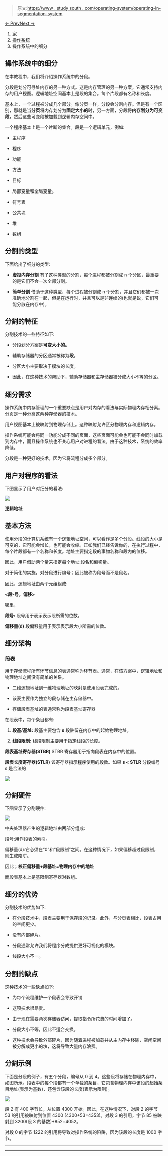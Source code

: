 > 原文:[https://www . study south . com/operating-system/operating-in-segmentation-system](https://www.studytonight.com/operating-system/segmentation-in-operating-systems)

[← Prev](/operating-system/structure-of-page-table-in-operating-systems "Page Table in OS")[Next →](/operating-system/difference-between-paging-and-segmentation "Paging Vs Segmentation")

<nav aria-label="breadcrumb">

1.  [家](/)
2.  [操作系统](/operating-system)
3.  操作系统中的细分

</nav>

<article>

# 操作系统中的细分

在本教程中，我们将介绍操作系统中的分段。

分段是划分可寻址内存的另一种方式。这是内存管理的另一种方案，它通常支持内存的用户视图。逻辑地址空间基本上是段的集合。每个片段都有名称和长度。

基本上，一个过程被分成几个部分。像分页一样，分段会分割内存。但是有一个区别，那就是当**分页**将内存划分为**固定大小的**时，另一方面，分段将**内存划分为可变段**，然后这些可变段被加载到逻辑内存空间中。

一个程序基本上是一个片断的集合。段是一个逻辑单元，例如:

*   主程序

*   程序

*   功能

*   方法

*   目标

*   局部变量和全局变量。

*   符号表

*   公共块

*   堆

*   数组

## 分割的类型

下面给出了细分的类型:

*   **虚拟内存分割**
    有了这种类型的分割，每个进程都被分割成 n 个分区，最重要的是它们不会一次全部分割。

*   **简单分割**
    借助于这种类型，每个进程被分割成 n 个分割，并且它们都被一次准确地分割在一起，但是在运行时，并且可以是非连续的(也就是说，它们可能分散在内存中)。

## 分割的特征

分割技术的一些特征如下:

*   分段划分方案是**可变大小的。**

*   辅助存储器的分区通常被称为**段**。

*   分区大小主要取决于模块的长度。

*   因此，在这种技术的帮助下，辅助存储器和主存储器被分成大小不等的分区。

## 细分需求

操作系统中内存管理的一个重要缺点是用户对内存的看法与实际物理内存相分离。分页是一种分离这两种存储器的技术。

用户视图基本上被映射到物理存储上。这种映射允许区分物理内存和逻辑内存。

操作系统可能会将同一功能分成不同的页面，这些页面可能会也可能不会同时加载到内存中，而且操作系统也不关心用户对进程的看法。由于这种技术，系统的效率降低。

分段是一种更好的技术，因为它将流程分成多个部分。

## 用户对程序的看法

下图显示了用户对细分的看法:

![](../Images/769011df03cfd4a448e9816ac4c74f48.png)

**逻辑地址**

## 基本方法

使用分段的计算机系统有一个逻辑地址空间，可以看作是多个分段。线段的大小是可变的，它可能会增长，也可能会收缩。正如我们已经告诉你的，在执行过程中，每个片段都有一个名称和长度。地址主要指定段的事物名称和段内的位移。

因此，用户借助两个量来指定每个地址:段名和偏移量。

对于简化的实施，对分段进行编号；因此被称为段号而不是段名。

因此，逻辑地址由两个元组组成:

**<段-号，偏移>**

哪里，

**段号:**
段号用于表示表示段所需的位数。

**偏移量(d)**
段偏移量用于表示表示段大小所需的位数。

## 细分架构

### 段表

用于存储流程所有环节信息的表通常称为环节表。通常，在该方案中，逻辑地址和物理地址之间没有简单的关系。

*   二维逻辑地址到一维物理地址的映射是使用段表完成的。

*   该表主要作为独立的段存储在主存储器中。

*   存储段表基址的表通常称为段表基址寄存器

在段表中，每个条目都有:

1.  **段基/基址:**
    段基主要包含 **s** 段驻留在内存中的起始物理地址。

2.  **线段限制:**
    线段限制主要用于指定线段的长度。

**段表基址寄存器(STBR)**
STBR 寄存器用于指向段表在内存中的位置。

**段表长度寄存器(STLR)**
该寄存器指示程序使用的段数。如果 **s < STLR** 分段编号 s 是合法的

**![](../Images/503843282b7a01db2c59a164e99d3bb2.png)**

## 分割硬件

下图显示了分割硬件:

![](../Images/551658e7aa620da306f821a363cf4fdf.png)

中央处理器产生的逻辑地址由两部分组成:

段号:用作段表的索引。

偏移量(d):它必须在“0”和“段限制”之间。在这种情况下，如果偏移超过段限制，则生成陷阱。

因此；**校正偏移量+段基址=物理内存中的地址**

而段表基本上是基限制寄存器对数组。

## 细分的优势

分割技术的优势如下:

*   在分段技术中，段表主要用于保存段的记录。此外，与分页表相比，段表占用的空间更少。

*   没有内部碎片。

*   分段通常允许我们将程序分成提供更好可视化的模块。

*   线段大小不一。

## 分割的缺点

这种技术的一些缺点如下:

*   为每个流程维护一个段表会导致开销

*   这项技术很昂贵。

*   由于现在需要两次存储器访问，提取指令所花费的时间增加了。

*   分段大小不等，因此不适合交换。

*   这种技术会导致外部碎片，因为随着进程被加载并从主内存中移除，空闲空间被分解成更小的块，这将导致大量内存浪费。

## 分割示例

下面是分段的例子，有五个分段，编号从 0 到 4。这些段将存储在物理内存中，如图所示。段表中的每个段都有一个单独的条目，它包含物理内存中该段的起始条目地址(表示为基数)，还包含该段的长度(表示为限制)。

![](../Images/10b9a258ff1a124f5f9904bd74c24a9f.png)

段 2 有 400 字节长，从位置 4300 开始。因此，在这种情况下，对段 2 的字节 53 的引用被映射到位置 4300 (4300+53=4353)。对段 3 的引用，字节 85 被映射到 3200(段 3 的基数)+852=4052。

对段 0 的字节 1222 的引用将导致对操作系统的陷阱，因为该段的长度是 1000 字节。

</article>

* * *

* * *
